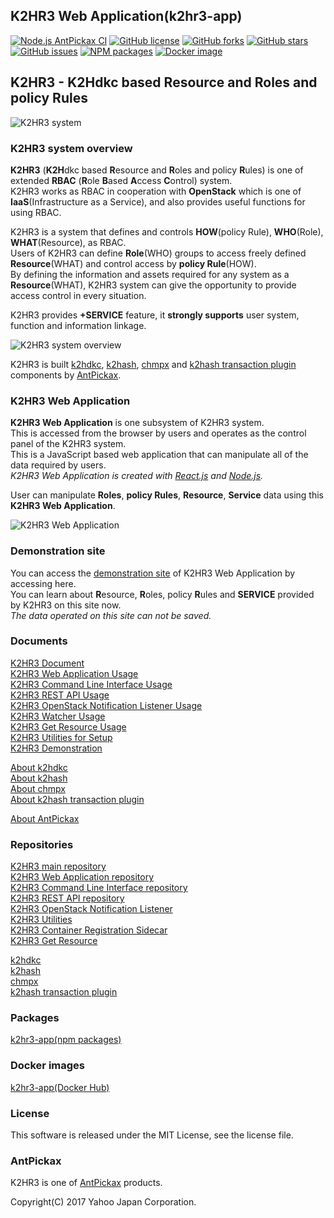 K2HR3 Web Application(k2hr3-app)
--------------------------------
[![Node.js AntPickax CI](https://github.com/yahoojapan/k2hr3_app/workflows/Node.js%20AntPickax%20CI/badge.svg)](https://github.com/yahoojapan/k2hr3_app/actions)
[![GitHub license](https://img.shields.io/badge/license-MIT-blue.svg)](https://raw.githubusercontent.com/yahoojapan/k2hr3_app/master/LICENSE)
[![GitHub forks](https://img.shields.io/github/forks/yahoojapan/k2hr3_app.svg)](https://github.com/yahoojapan/k2hr3_app/network)
[![GitHub stars](https://img.shields.io/github/stars/yahoojapan/k2hr3_app.svg)](https://github.com/yahoojapan/k2hr3_app/stargazers)
[![GitHub issues](https://img.shields.io/github/issues/yahoojapan/k2hr3_app.svg)](https://github.com/yahoojapan/k2hr3_app/issues)
[![NPM packages](https://badge.fury.io/js/k2hr3-app.svg)](https://badge.fury.io/js/k2hr3-app)
[![Docker image](https://img.shields.io/docker/pulls/antpickax/k2hr3-app.svg)](https://hub.docker.com/r/antpickax/k2hr3-app)

## **K2HR3** - **K2H**dkc based **R**esource and **R**oles and policy **R**ules

![K2HR3 system](https://k2hr3.antpick.ax/images/top_k2hr3.png)

### K2HR3 system overview
**K2HR3** (**K2H**dkc based **R**esource and **R**oles and policy **R**ules) is one of extended **RBAC** (**R**ole **B**ased **A**ccess **C**ontrol) system.  
K2HR3 works as RBAC in cooperation with **OpenStack** which is one of **IaaS**(Infrastructure as a Service), and also provides useful functions for using RBAC.  

K2HR3 is a system that defines and controls **HOW**(policy Rule), **WHO**(Role), **WHAT**(Resource), as RBAC.  
Users of K2HR3 can define **Role**(WHO) groups to access freely defined **Resource**(WHAT) and control access by **policy Rule**(HOW).  
By defining the information and assets required for any system as a **Resource**(WHAT), K2HR3 system can give the opportunity to provide access control in every situation.  

K2HR3 provides **+SERVICE** feature, it **strongly supports** user system, function and information linkage.

![K2HR3 system overview](https://k2hr3.antpick.ax/images/overview_abstract.png)

K2HR3 is built [k2hdkc](https://github.com/yahoojapan/k2hdkc), [k2hash](https://github.com/yahoojapan/k2hash), [chmpx](https://github.com/yahoojapan/chmpx) and [k2hash transaction plugin](https://github.com/yahoojapan/k2htp_dtor) components by [AntPickax](https://antpick.ax/).

### K2HR3 Web Application
**K2HR3 Web Application** is one subsystem of K2HR3 system.  
This is accessed from the browser by users and operates as the control panel of the K2HR3 system.  
This is a JavaScript based web application that can manipulate all of the data required by users.  
_K2HR3 Web Application is created with [React.js](https://reactjs.org/) and [Node.js](https://nodejs.org/)._  

User can manipulate **Roles**, **policy Rules**, **Resource**, **Service** data using this **K2HR3 Web Application**.  

![K2HR3 Web Application](https://k2hr3.antpick.ax/images/usage_top_app_overview.png)

### Demonstration site
You can access the [demonstration site](https://demo.k2hr3.antpick.ax) of K2HR3 Web Application by accessing here.  
You can learn about **R**esource, **R**oles, policy **R**ules and **SERVICE** provided by K2HR3 on this site now.  
_The data operated on this site can not be saved._

### Documents
[K2HR3 Document](https://k2hr3.antpick.ax/index.html)  
[K2HR3 Web Application Usage](https://k2hr3.antpick.ax/usage_app.html)  
[K2HR3 Command Line Interface Usage](https://k2hr3.antpick.ax/cli.html)  
[K2HR3 REST API Usage](https://k2hr3.antpick.ax/api.html)  
[K2HR3 OpenStack Notification Listener Usage](https://k2hr3.antpick.ax/detail_osnl.html)  
[K2HR3 Watcher Usage](https://k2hr3.antpick.ax/tools.html)  
[K2HR3 Get Resource Usage](https://k2hr3.antpick.ax/tools.html)  
[K2HR3 Utilities for Setup](https://k2hr3.antpick.ax/setup.html)  
[K2HR3 Demonstration](https://demo.k2hr3.antpick.ax/)  

[About k2hdkc](https://k2hdkc.antpick.ax/)  
[About k2hash](https://k2hash.antpick.ax/)  
[About chmpx](https://chmpx.antpick.ax/)  
[About k2hash transaction plugin](https://k2htpdtor.antpick.ax/)  

[About AntPickax](https://antpick.ax/)  

### Repositories
[K2HR3 main repository](https://github.com/yahoojapan/k2hr3)  
[K2HR3 Web Application repository](https://github.com/yahoojapan/k2hr3_app)  
[K2HR3 Command Line Interface repository](https://github.com/yahoojapan/k2hr3_cli)  
[K2HR3 REST API repository](https://github.com/yahoojapan/k2hr3_api)  
[K2HR3 OpenStack Notification Listener](https://github.com/yahoojapan/k2hr3_osnl)  
[K2HR3 Utilities](https://github.com/yahoojapan/k2hr3_utils)  
[K2HR3 Container Registration Sidecar](https://github.com/yahoojapan/k2hr3_sidecar)  
[K2HR3 Get Resource](https://github.com/yahoojapan/k2hr3_get_resource)  

[k2hdkc](https://github.com/yahoojapan/k2hdkc)  
[k2hash](https://github.com/yahoojapan/k2hash)  
[chmpx](https://github.com/yahoojapan/chmpx)  
[k2hash transaction plugin](https://github.com/yahoojapan/k2htp_dtor)  

### Packages
[k2hr3-app(npm packages)](https://www.npmjs.com/package/k2hr3-app)  

### Docker images
[k2hr3-app(Docker Hub)](https://hub.docker.com/r/antpickax/k2hr3-app)

### License
This software is released under the MIT License, see the license file.  

### AntPickax
K2HR3 is one of [AntPickax](https://antpick.ax/) products.  

Copyright(C) 2017 Yahoo Japan Corporation.
